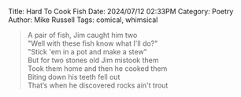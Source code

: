 Title: Hard To Cook Fish
Date: 2024/07/12 02:33PM
Category: Poetry
Author: Mike Russell
Tags: comical, whimsical

> A pair of fish, Jim caught him two<br>
> "Well with these fish know what I'll do?"<br>
> "Stick 'em in a pot and make a stew"<br>
> But for two stones old Jim mistook them<br>
> Took them home and then he cooked them<br>
> Biting down his teeth fell out<br>
> That’s when he discovered rocks ain't trout